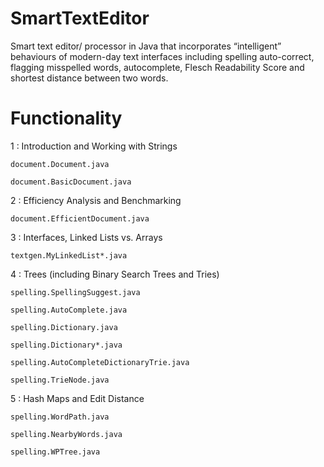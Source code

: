 # SmartTextEditor
Smart text editor/ processor in Java that incorporates “intelligent” behaviours of modern-day text interfaces including spelling auto-correct, flagging misspelled words, autocomplete, Flesch Readability Score and shortest distance between two words.
# Functionality

1 : Introduction and Working with Strings

    document.Document.java

    document.BasicDocument.java

2 : Efficiency Analysis and Benchmarking

    document.EfficientDocument.java

3 : Interfaces, Linked Lists vs. Arrays

    textgen.MyLinkedList*.java

4 : Trees (including Binary Search Trees and Tries)

    spelling.SpellingSuggest.java

    spelling.AutoComplete.java

    spelling.Dictionary.java

    spelling.Dictionary*.java

    spelling.AutoCompleteDictionaryTrie.java

    spelling.TrieNode.java

5 : Hash Maps and Edit Distance

    spelling.WordPath.java

    spelling.NearbyWords.java

    spelling.WPTree.java
